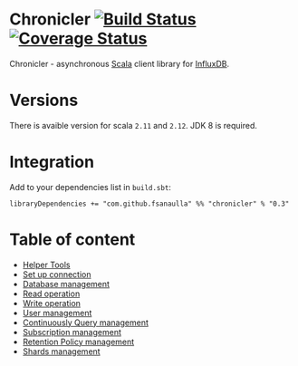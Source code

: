 # Chronicler [![Build Status](https://travis-ci.org/fsanaulla/chronicler.svg?branch=master)](https://travis-ci.org/fsanaulla/chronicler) [![Coverage Status](https://coveralls.io/repos/github/fsanaulla/chronicler/badge.svg?branch=master)](https://coveralls.io/github/fsanaulla/chronicler?branch=master)

Chronicler - asynchronous [Scala](https://www.scala-lang.org/) client library for [InfluxDB](https://www.influxdata.com/).
# Versions
There is avaible version for scala `2.11` and `2.12`. JDK 8 is required.
# Integration
Add to your dependencies list in `build.sbt`:
```
libraryDependencies += "com.github.fsanaulla" %% "chronicler" % "0.3"
```
# Table of content
- [Helper Tools](docs/helper_tools.md)
- [Set up connection](docs/clients_connection.md)
- [Database management](docs/database_management.md)
- [Read operation](docs/read_operation_notes.md)
- [Write operation](docs/write_operation_notes.md)
- [User management](docs/user_management.md)
- [Continuously Query management](docs/continuous_query-management.md)
- [Subscription management](docs/subscription_management.md)
- [Retention Policy management](docs/retention_policy_management.md)
- [Shards management](docs/shard_management.md)
